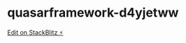 # quasarframework-d4yjetww

[Edit on StackBlitz ⚡️](https://stackblitz.com/edit/quasarframework-d4yjet)